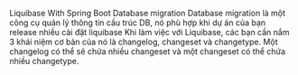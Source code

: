 Liquibase With Spring Boot
Database migration
Database migration là một công cụ quản lý thông tin cấu trúc DB, nó phù hợp khi dự án của bạn release nhiều
cài đặt liquibase
Khi làm việc với Liquibase, các bạn cần nắm 3 khái niệm cơ bản của nó là changelog, changeset và changetype.
Một changelog có thể sẽ chứa nhiều changeset và một changeset có thể chứa nhiều changetype. 
